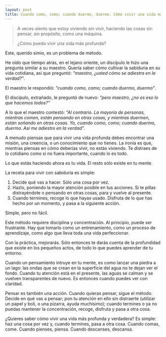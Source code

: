```yaml
---
layout: post
title: Cuando como, como; cuando duermo, duermo. Cómo vivir una vida más profunda en tres incómodos pasos
---
```

>A veces siento que estoy viviendo sin vivir, haciendo las cosas sin pensar, sin propósito, como una máquina.
>
>¿Cómo puedo vivir una vida más profunda?

Este, querido simio, es un problema de método.

He oído que tiempo atrás, en el lejano oriente, un discípulo le hizo una pregunta similar a su maestro. Quería saber cómo cultivar la sabiduría en su vida cotidiana, así que preguntó: *"maestro, ¿usted cómo se adiestra en la verdad?"*.

El maestro le respondió: *"cuando como, como; cuando duermo, duermo"*.

El discípulo, extrañado, le preguntó de nuevo: *"pero maestro, ¿no es eso lo que hacemos todos?"*

A lo que el maestro contestó: *"Al contrario. La mayoría de personas, mientras comen, están pensando en otras cosas, y mientras duermen, están soñando en otras cosas. Yo, cuando como, como; cuando duermo, duermo. Así me adiestro en la verdad"*.

A menudo piensas que para vivir una vida profunda debes encontrar una misión, una creencia, o un conocimiento que no tienes. La ironía es que, mientras piensas en cómo deberías vivir, no estás viviendo. Te distraes de lo cotidiano como si no fuera importante, cuando lo es todo.

Lo que estás haciendo ahora *es* tu vida. El resto sólo existe en tu mente.

La receta para vivir con sabiduría es simple:

1. Decide qué vas a hacer. Sólo una cosa por vez.
2. Hazlo, poniendo la mayor atención posible en tus acciones. Si te pillas distrayéndote o pensando en otras cosas, para y vuelve al presente.
3. Cuando termines, recoge lo que hayas usado. Disfruta de lo que has hecho por un momento, y pasa a la siguiente acción.

Simple, pero no fácil.

Este método requiere disciplina y concentración. Al principio, puede ser frustrante. Hay que tomarlo como un entrenamiento, como un proceso de aprendizaje, como algo que lleva toda una vida perfeccionar.

Con la práctica, mejorarás. Sólo entonces te darás cuenta de la profundidad que existe en los pequeños actos, de todo lo que puedes aprender de tu entorno.

Cuando un pensamiento intruye en tu mente, es como lanzar una piedra a un lago: las ondas que se crean en la superficie del agua no te dejan ver el fondo. Cuando tu atención está en el presente, las aguas se calman y se vuelven transparentes de nuevo. Es entonces cuando puedes ver con claridad.

Pensar es también una acción. Cuando quieras pensar, sigue el método. Decide en qué vas a pensar; pon tu atención en ello sin distraerte (utilizar un papel y boli, o una pizarra, ayuda muchísimo); cuando termines o ya no puedas mantener la concentración, recoge, disfruta y pasa a otra cosa.

¿Quieres saber cómo vivir una vida más profunda y verdadera? Es simple: haz una cosa por vez y, cuando termines, pasa a otra cosa. Cuando comas, come. Cuando pienses, piensa. Cuando descanses, descansa. 
